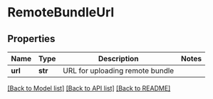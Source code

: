 # RemoteBundleUrl

## Properties
Name | Type | Description | Notes
------------ | ------------- | ------------- | -------------
**url** | **str** | URL for uploading remote bundle | 

[[Back to Model list]](../README.md#documentation-for-models) [[Back to API list]](../README.md#documentation-for-api-endpoints) [[Back to README]](../README.md)


